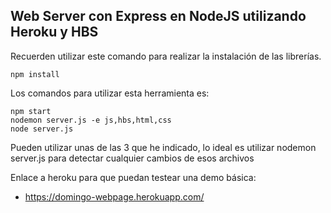 ## Web Server con Express en NodeJS utilizando Heroku y HBS

Recuerden utilizar este comando para realizar la instalación de las librerías.
```
npm install
```


Los comandos para utilizar esta herramienta es:
```
npm start
nodemon server.js -e js,hbs,html,css
node server.js
```

Pueden utilizar unas de las 3 que he indicado, lo ideal es utilizar nodemon server.js para detectar cualquier cambios de esos archivos

Enlace a heroku para que puedan testear una demo básica:
- https://domingo-webpage.herokuapp.com/
